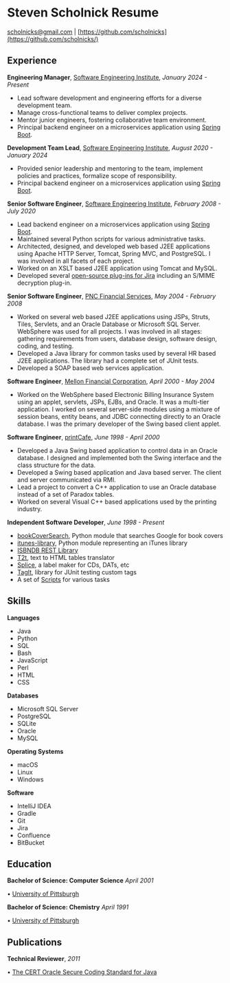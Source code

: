 Steven Scholnick Resume
=======================

[scholnicks@gmail.com](mailto:scholnicks@gmail.com) | [https://github.com/scholnicks](https://github.com/scholnicks/)

Experience
----------

**Engineering Manager**, [Software Engineering Institute](https://sei.cmu.edu), *January 2024 - Present*

*   Lead software development and engineering efforts for a diverse development team.
*   Manage cross-functional teams to deliver complex projects.
*   Mentor junior engineers, fostering collaborative team environment.
*   Principal backend engineer on a microservices application using [Spring Boot](https://spring.io/projects/spring-boot).

**Development Team Lead**, [Software Engineering Institute](https://sei.cmu.edu), *August 2020 - January 2024*

*   Provided senior leadership and mentoring to the team, implement policies and practices, formalize scope of responsibility.
*   Principal backend engineer on a microservices application using [Spring Boot](https://spring.io/projects/spring-boot).

**Senior Software Engineer**, [Software Engineering Institute](https://sei.cmu.edu), *February 2008 - July 2020*

*   Lead backend engineer on a microservices application using [Spring Boot](https://spring.io/projects/spring-boot).
*   Maintained several Python scripts for various administrative tasks.
*   Architected, designed, and developed web based J2EE applications using Apache HTTP Server, Tomcat, Spring MVC, and PostgreSQL. I was involved in all facets of each project.
*   Worked on an XSLT based J2EE application using Tomcat and MySQL.
*   Developed several [open-source plug-ins for Jira](http://certjiraplugins.sourceforge.net/) including an S/MIME decryption plug-in.

**Senior Software Engineer**, [PNC Financial Services](https://www.pnc.com), *May 2004 - February 2008*

*   Worked on several web based J2EE applications using JSPs, Struts, Tiles, Servlets, and an Oracle Database or Microsoft SQL Server. WebSphere was used for all projects. I was involved in all stages: gathering requirements from users, database design, software design, coding, and testing.
*   Developed a Java library for common tasks used by several HR based J2EE applications. The library had a complete set of JUnit tests.
*   Developed a SOAP based web services application.

**Software Engineer**, [Mellon Financial Corporation](https://www.bnymellon.com), *April 2000 - May 2004*

*   Worked on the WebSphere based Electronic Billing Insurance System using an applet, servlets, JSPs, EJBs, and Oracle. It was a multi-tier application. I worked on several server-side modules using a mixture of session beans, entity beans, and JDBC connecting directly to an Oracle database. I was the primary developer of the Swing based client applet.

**Software Engineer**, [printCafe](https://www.efi.com/), *June 1998 - April 2000*

*   Developed a Java Swing based application to control data in an Oracle database. I designed and implemented both the Swing interface and the class structure for the data.
*   Developed a Swing based application and Java based server. The client and server communicated via RMI.
*   Lead a project to convert a C++ application to use an Oracle database instead of a set of Paradox tables.
*   Worked on several Visual C++ based applications used by the printing industry.

**Independent Software Developer**, *June 1998 - Present*

*   [bookCoverSearch](https://github.com/scholnicks/bookCoverSearch), Python module that searches Google for book covers
*   [itunes-library](https://github.com/scholnicks/itunes-library), Python module representing an iTunes library
*   [ISBNDB REST Library](https://github.com/scholnicks/isbndb)
*   [T2t](https://github.com/scholnicks//t2t/), text to HTML tables translator
*   [Splice](https://github.com/scholnicks//splice), a label maker for CDs, DATs, etc
*   [TagIt](https://github.com/scholnicks/tagit), library for JUnit testing custom tags
*   A set of [Scripts](https://github.com/scholnicks/scripts) for various tasks

Skills
------

**Languages**

* Java
* Python
* SQL
* Bash
* JavaScript
* Perl
* HTML
* CSS

**Databases**

* Microsoft SQL Server
* PostgreSQL
* SQLite
* Oracle
* MySQL

**Operating Systems**

* macOS
* Linux
* Windows

**Software**

* IntelliJ IDEA
* Gradle
* Git
* Jira
* Confluence
* BitBucket

Education
---------

**Bachelor of Science: Computer Science**  *April 2001*

• [University of Pittsburgh](https://www.pitt.edu/)

**Bachelor of Science: Chemistry** *April 1991*

• [University of Pittsburgh](https://www.pitt.edu/)

Publications
------------

**Technical Reviewer**, *2011*

• [The CERT Oracle Secure Coding Standard for Java](https://www.amazon.com/Oracle-Secure-Standard-Software-Engineering/dp/0321803957)
